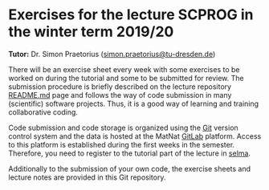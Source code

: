 # Exercises for the lecture SCPROG in the winter term 2019/20

**Tutor:** Dr. Simon Praetorius (simon.praetorius@tu-dresden.de)

There will be an exercise sheet every week with some exercises to be worked on during the tutorial and some to be
submitted for review. The submission procedure is briefly described on the lecture repository [README.md](https://gitlab.mn.tu-dresden.de/teaching/scprog/wi2019/blob/master/README.md) page and follows the way of code submission in many (scientific) software projects.
Thus, it is a good way of learning and training collaborative coding.

Code submission and code storage is organized using the [Git](https://git-scm.com/) version control system and the data is hosted
at the MatNat [GitLab](https://gitlab.mn.tu-dresden.de) platform. Access to this platform is established during the first weeks
in the semester. Therefore, you need to register to the tutorial part of the lecture in [selma](https://selma.tu-dresden.de).

Additionally to the submission of your own code, the exercise sheets and lecture notes are provided in this Git repository.